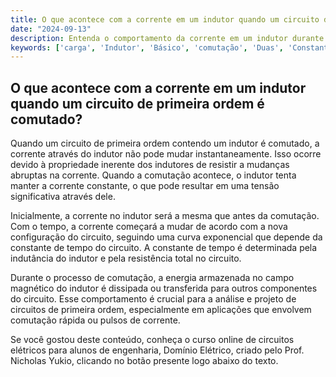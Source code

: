 ```yaml
---
title: O que acontece com a corrente em um indutor quando um circuito de primeira ordem é comutado?
date: "2024-09-13"
description: Entenda o comportamento da corrente em um indutor durante a comutação em circuitos de primeira ordem.
keywords: ['carga', 'Indutor', 'Básico', 'comutação', 'Duas', 'Constante', 'Obtenção']
---
```


## O que acontece com a corrente em um indutor quando um circuito de primeira ordem é comutado?

Quando um circuito de primeira ordem contendo um indutor é comutado, a corrente através do indutor não pode mudar instantaneamente. Isso ocorre devido à propriedade inerente dos indutores de resistir a mudanças abruptas na corrente. Quando a comutação acontece, o indutor tenta manter a corrente constante, o que pode resultar em uma tensão significativa através dele.

Inicialmente, a corrente no indutor será a mesma que antes da comutação. Com o tempo, a corrente começará a mudar de acordo com a nova configuração do circuito, seguindo uma curva exponencial que depende da constante de tempo do circuito. A constante de tempo é determinada pela indutância do indutor e pela resistência total no circuito.

Durante o processo de comutação, a energia armazenada no campo magnético do indutor é dissipada ou transferida para outros componentes do circuito. Esse comportamento é crucial para a análise e projeto de circuitos de primeira ordem, especialmente em aplicações que envolvem comutação rápida ou pulsos de corrente.

Se você gostou deste conteúdo, conheça o curso online de circuitos elétricos para alunos de engenharia, Domínio Elétrico, criado pelo Prof. Nicholas Yukio, clicando no botão presente logo abaixo do texto.